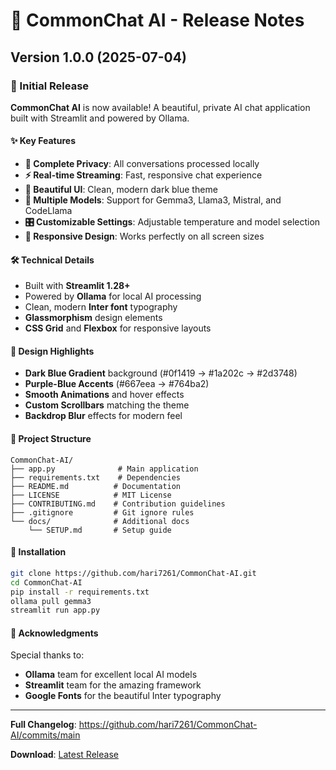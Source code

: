 # 🚀 CommonChat AI - Release Notes

## Version 1.0.0 (2025-07-04)

### 🎉 Initial Release

**CommonChat AI** is now available! A beautiful, private AI chat application built with Streamlit and powered by Ollama.

#### ✨ Key Features
- **🔐 Complete Privacy**: All conversations processed locally
- **⚡ Real-time Streaming**: Fast, responsive chat experience
- **🎨 Beautiful UI**: Clean, modern dark blue theme
- **🤖 Multiple Models**: Support for Gemma3, Llama3, Mistral, and CodeLlama
- **🎛️ Customizable Settings**: Adjustable temperature and model selection
- **📱 Responsive Design**: Works perfectly on all screen sizes

#### 🛠️ Technical Details
- Built with **Streamlit 1.28+**
- Powered by **Ollama** for local AI processing
- Clean, modern **Inter font** typography
- **Glassmorphism** design elements
- **CSS Grid** and **Flexbox** for responsive layouts

#### 🎨 Design Highlights
- **Dark Blue Gradient** background (#0f1419 → #1a202c → #2d3748)
- **Purple-Blue Accents** (#667eea → #764ba2)
- **Smooth Animations** and hover effects
- **Custom Scrollbars** matching the theme
- **Backdrop Blur** effects for modern feel

#### 📁 Project Structure
```
CommonChat-AI/
├── app.py              # Main application
├── requirements.txt    # Dependencies
├── README.md          # Documentation
├── LICENSE            # MIT License
├── CONTRIBUTING.md    # Contribution guidelines
├── .gitignore         # Git ignore rules
└── docs/              # Additional docs
    └── SETUP.md       # Setup guide
```

#### 🔧 Installation
```bash
git clone https://github.com/hari7261/CommonChat-AI.git
cd CommonChat-AI
pip install -r requirements.txt
ollama pull gemma3
streamlit run app.py
```

#### 🙏 Acknowledgments
Special thanks to:
- **Ollama** team for excellent local AI models
- **Streamlit** team for the amazing framework
- **Google Fonts** for the beautiful Inter typography

---

**Full Changelog**: https://github.com/hari7261/CommonChat-AI/commits/main

**Download**: [Latest Release](https://github.com/hari7261/CommonChat-AI/releases/latest)
